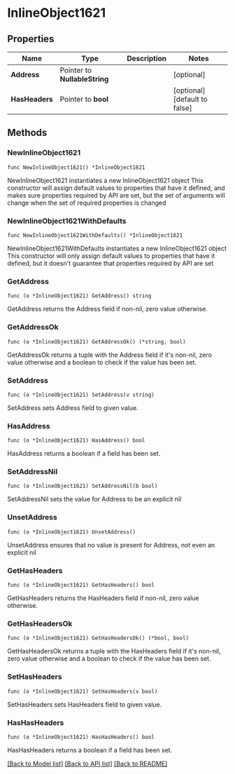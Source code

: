 # InlineObject1621

## Properties

Name | Type | Description | Notes
------------ | ------------- | ------------- | -------------
**Address** | Pointer to **NullableString** |  | [optional] 
**HasHeaders** | Pointer to **bool** |  | [optional] [default to false]

## Methods

### NewInlineObject1621

`func NewInlineObject1621() *InlineObject1621`

NewInlineObject1621 instantiates a new InlineObject1621 object
This constructor will assign default values to properties that have it defined,
and makes sure properties required by API are set, but the set of arguments
will change when the set of required properties is changed

### NewInlineObject1621WithDefaults

`func NewInlineObject1621WithDefaults() *InlineObject1621`

NewInlineObject1621WithDefaults instantiates a new InlineObject1621 object
This constructor will only assign default values to properties that have it defined,
but it doesn't guarantee that properties required by API are set

### GetAddress

`func (o *InlineObject1621) GetAddress() string`

GetAddress returns the Address field if non-nil, zero value otherwise.

### GetAddressOk

`func (o *InlineObject1621) GetAddressOk() (*string, bool)`

GetAddressOk returns a tuple with the Address field if it's non-nil, zero value otherwise
and a boolean to check if the value has been set.

### SetAddress

`func (o *InlineObject1621) SetAddress(v string)`

SetAddress sets Address field to given value.

### HasAddress

`func (o *InlineObject1621) HasAddress() bool`

HasAddress returns a boolean if a field has been set.

### SetAddressNil

`func (o *InlineObject1621) SetAddressNil(b bool)`

 SetAddressNil sets the value for Address to be an explicit nil

### UnsetAddress
`func (o *InlineObject1621) UnsetAddress()`

UnsetAddress ensures that no value is present for Address, not even an explicit nil
### GetHasHeaders

`func (o *InlineObject1621) GetHasHeaders() bool`

GetHasHeaders returns the HasHeaders field if non-nil, zero value otherwise.

### GetHasHeadersOk

`func (o *InlineObject1621) GetHasHeadersOk() (*bool, bool)`

GetHasHeadersOk returns a tuple with the HasHeaders field if it's non-nil, zero value otherwise
and a boolean to check if the value has been set.

### SetHasHeaders

`func (o *InlineObject1621) SetHasHeaders(v bool)`

SetHasHeaders sets HasHeaders field to given value.

### HasHasHeaders

`func (o *InlineObject1621) HasHasHeaders() bool`

HasHasHeaders returns a boolean if a field has been set.


[[Back to Model list]](../README.md#documentation-for-models) [[Back to API list]](../README.md#documentation-for-api-endpoints) [[Back to README]](../README.md)


